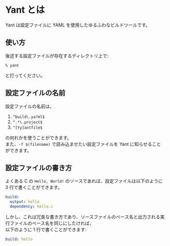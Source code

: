 Yant とは
================================================================

Yant は設定ファイルに YAML を使用したゆるふわなビルドツールです。


使い方
----------------------------------------------------------------

後述する設定ファイルが存在するディレクトリ上で:

    % yant

と打ってください。


設定ファイルの名前
----------------------------------------------------------------

設定ファイルの名前は、

1. `^build\.ya?ml$`
2. `^.*\.project$`
3. `^[Yy]antfile$`

の何れかを使うことができます。  
また、`-f $(filename)` で読み込ませたい設定ファイルを Yant に知らせることができます。


設定ファイルの書き方
----------------------------------------------------------------

よくある C の `Hello, World!` のソースであれば、設定ファイルは以下のように 3 行で書くことができます。

``` yaml
build:
  output: hello
  dependency: hello.c
```

しかし、これは冗長な書き方であり、ソースファイルのベース名と出力される実行ファイルのベース名を同じにしたければ、  
以下のように 1 行で書くことができます:

``` yaml
build: hello
```
